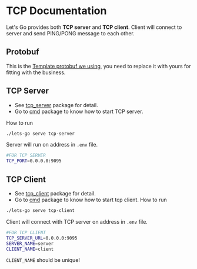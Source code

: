 # TCP Documentation
Let's Go provides both **TCP server** and **TCP client**.
Client will connect to server and send PING/PONG message to each other.
## Protobuf
This is the [Template protobuf we using](https://github.com/nkien0204/protobuf/blob/main/events.proto), you need to replace it with yours for fitting with the business.
## TCP Server
- See [tcp_server](../../internal/network/tcp_handler/tcp_server/tcp_server.go) package for detail.
- Go to [cmd](../../cmd/tcp_server.go) package to know how to start TCP server.

How to run
```bash
./lets-go serve tcp-server
```
Server will run on address in `.env` file.
```bash
#FOR TCP SERVER
TCP_PORT=0.0.0.0:9095
```


## TCP Client
- See [tcp_client](../../internal/network/tcp_handler/tcp_client/tcp_client.go) package for detail.
- Go to [cmd](../../cmd/tcp_client.go) package to know how to start tcp client.
How to run
```bash
./lets-go serve tcp-client
```
Client will connect with TCP server on address in `.env` file.
```bash
#FOR TCP CLIENT
TCP_SERVER_URL=0.0.0.0:9095
SERVER_NAME=server
CLIENT_NAME=client
```
`CLIENT_NAME` should be unique!
